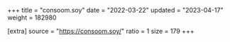 +++
title = "consoom.soy"
date = "2022-03-22"
updated = "2023-04-17"
weight = 182980

[extra]
source = "https://consoom.soy/"
ratio = 1
size = 179
+++
